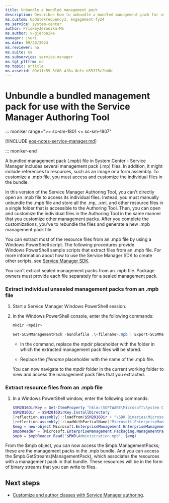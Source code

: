 ```yaml
---
title: Unbundle a bundled management pack
description: Describes how to unbundle a bundled management pack for use with the Service Manager Authoring Tool.
ms.custom: UpdateFrequency3, engagement-fy24
ms.service: system-center
author: PriskeyJeronika-MS
ms.author: v-gjeronika
manager: jsuri
ms.date: 09/20/2024
ms.reviewer: na
ms.suite: na
ms.subservice: service-manager
ms.tgt_pltfrm: na
ms.topic: article
ms.assetid: 89e11c59-3f08-4f0a-8efe-b55375c2bb6c
---
```


# Unbundle a bundled management pack for use with the Service Manager Authoring Tool

::: moniker range=">= sc-sm-1801 <= sc-sm-1807"

[!INCLUDE [eos-notes-service-manager.md](../includes/eos-notes-service-manager.md)]

::: moniker-end

A bundled management pack \(.mpb\) file in System Center - Service Manager includes several management pack \(.mp\) files. In addition, it might include references to resources, such as an image or a form assembly. To customize a .mpb file, you must access and customize the individual files in the bundle.  

 In this version of the Service Manager Authoring Tool, you can't directly open an .mpb file to access its individual files. Instead, you must manually unbundle the .mpb file and store all the .mp, .xml, and other resource files in a single folder that is accessible to the Authoring Tool. Then, you can open and customize the individual files in the Authoring Tool in the same manner that you customize other management packs. After you complete the customizations, you've to rebundle the files and generate a new .mpb management pack file.  

 You can extract most of the resource files from an .mpb file by using a Windows&nbsp;PowerShell script. The following procedures provide Windows&nbsp;PowerShell sample scripts that extract files from an .mpb file. For more information about how to use the Service Manager SDK to create other scripts, see [Service Manager SDK](/previous-versions/system-center/developer/gg469708(v=msdn.10)).  

 You can't extract sealed management packs from an .mpb file. Package owners must provide each file separately for a sealed management pack.  

### Extract individual unsealed management packs from an .mpb file  

1. Start a Service Manager Windows&nbsp;PowerShell session.  

2. In the Windows&nbsp;PowerShell console, enter the following commands:  

   ```powershell
   mkdir <mpdir>  
   ```  

   ```powershell  
   Get-SCSMManagementPack -bundlefile .\<filename>.mpb | Export-SCSMManagementPack -path <mpdir>  
   ```  

   - In the command, replace the *mpdir* placeholder with the folder in which the extracted management pack files will be stored.  

   - Replace the *filename* placeholder with the name of the .mpb file.  

   You can now navigate to the *mpdir* folder in the current working folder to view and access the management pack files that you extracted.  

### Extract resource files from an .mpb file

1. In a Windows&nbsp;PowerShell window, enter the following commands:  

   ```powershell  
   $SM2016DirKey = Get-ItemProperty "hklm:\SOFTWARE\Microsoft\System Center\2016\Common\Setup"  
   $SM2016Dir = $SM2016DirKey.InstallDirectory   
   [reflection.assembly]::loadfrom($SM2016Dir + "\SDK Binaries\Microsoft.EnterpriseManagement.Packaging.dll")  
   [reflection.assembly]::LoadWithPartialName("Microsoft.EnterpriseManagement.Core") | out-null  
   $emg = new-object Microsoft.EnterpriseManagement.EnterpriseManagementGroup localhost  
   $mpbReader = [Microsoft.EnterpriseManagement.Packaging.ManagementPackBundleFactory]::CreateBundleReader()  
   $mpb = $mpbReader.Read("$PWD\Administration.mpb", $emg)  
   ```  

From the $mpb object, you can now access the $mpb.ManagementPacks; these are the management packs in the .mpb bundle. And you can access the $mpb.GetStreams\(ManagementPack\), which associates the resources with a management pack in that bundle. These resources will be in the form of binary streams that you can write to files.  

## Next steps

- [Customize and author classes with Service Manager authoring](auth-classes.md).

